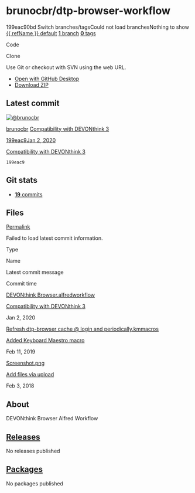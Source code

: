 # brunocbr/dtp-browser-workflow

199eac90bd Switch branches/tagsCould not load branchesNothing to show [{{ refName }} default](https://github.com/brunocbr/dtp-browser-workflow/tree/{{%20urlEncodedRefName%20}}) [**1** branch](../brunocbr-dtp-browser-workflow-7.md) [**0** tags](../brunocbr-dtp-browser-workflow-8.md)

Code 

 Clone

 Use Git or checkout with SVN using the web URL.

*  [Open with GitHub Desktop](https://desktop.github.com/)
*  [Download ZIP](https://github.com/brunocbr/dtp-browser-workflow/archive/199eac90bdf97c3cde6a2f6cac330e5e5c3ef544.zip)

## Latest commit

 [![@brunocbr](https://avatars.githubusercontent.com/u/7031246?s=48&v=4)](https://github.com/brunocbr)

[brunocbr](../brunocbr-dtp-browser-workflow-9.md) [Compatibility with DEVONthink 3](../commit/compatibility-with-devonthink-3-199eac9.md)

 [199eac9](../commit/compatibility-with-devonthink-3-199eac9.md)[Jan 2, 2020](../commit/compatibility-with-devonthink-3-199eac9.md)

[Compatibility with DEVONthink 3](../commit/compatibility-with-devonthink-3-199eac9.md)

`199eac9`

## Git stats

*  [ **19** commits](https://github.com/brunocbr/dtp-browser-workflow/commits/199eac90bdf97c3cde6a2f6cac330e5e5c3ef544)

## Files <a id="files"></a>

[Permalink](brunocbr-dtp-browser-workflow.md)

 Failed to load latest commit information.

Type

Name

Latest commit message

Commit time

[DEVONthink Browser.alfredworkflow](https://github.com/brunocbr/dtp-browser-workflow/blob/199eac90bdf97c3cde6a2f6cac330e5e5c3ef544/DEVONthink%20Browser.alfredworkflow)

 [Compatibility with DEVONthink 3](../commit/compatibility-with-devonthink-3-199eac9.md)

Jan 2, 2020

[Refresh dtp-browser cache @ login and periodically.kmmacros](https://github.com/brunocbr/dtp-browser-workflow/blob/199eac90bdf97c3cde6a2f6cac330e5e5c3ef544/Refresh%20dtp-browser%20cache%20%40%20login%20and%20periodically.kmmacros)

 [Added Keyboard Maestro macro](../commit/added-keyboard-maestro-macro-91d5f3a.md)

Feb 11, 2019

[Screenshot.png](https://github.com/brunocbr/dtp-browser-workflow/blob/199eac90bdf97c3cde6a2f6cac330e5e5c3ef544/Screenshot.png)

 [Add files via upload](../commit/add-files-via-upload-e32a859.md)

Feb 3, 2018

## About

 DEVONthink Browser Alfred Workflow

##  [Releases](../brunocbr-dtp-browser-workflow-10.md)

No releases published

##  [Packages](https://github.com/users/brunocbr/packages?repo_name=dtp-browser-workflow)

 No packages published  


